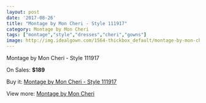 ```yaml
---
layout: post
date: '2017-08-26'
title: "Montage by Mon Cheri - Style 111917"
category: Montage by Mon Cheri
tags: ["montage","style","dresses","cheri","gowns"]
image: http://img.idealgown.com/1564-thickbox_default/montage-by-mon-cheri-style-111917.jpg
---
```

Montage by Mon Cheri - Style 111917

On Sales: **$189**
<a href="https://www.idealgown.com/en/montage-by-mon-cheri/725-montage-by-mon-cheri-style-111917.html"><amp-img layout="responsive" width="600" height="600" src="//img.idealgown.com/1564-thickbox_default/montage-by-mon-cheri-style-111917.jpg" alt="Montage by Mon Cheri - Style 111917 0" /></a>

Buy it: [Montage by Mon Cheri - Style 111917](https://www.idealgown.com/en/montage-by-mon-cheri/725-montage-by-mon-cheri-style-111917.html "Montage by Mon Cheri - Style 111917")

View more: [Montage by Mon Cheri](https://www.idealgown.com/en/9-montage-by-mon-cheri "Montage by Mon Cheri")